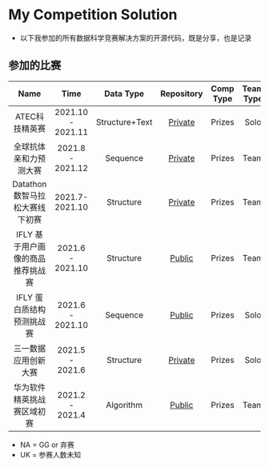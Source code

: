 # My Competition Solution

* 以下我参加的所有数据科学竞赛解决方案的开源代码，既是分享，也是记录

## 参加的比赛

|               Name                |       Time        |   Data Type    | Repository  | Comp Type | Team Type | Ranking online |
| :-------------------------------: | :---------------: | :------------: | :---------: | :-------: | :-------: | :------------: |
|          ATEC科技精英赛           | 2021.10 - 2021.11 | Structure+Text | [Private]() |  Prizes   |   Solo    |     4 / UK     |
|      全球抗体亲和力预测大赛       | 2021.8 - 2021.12  |    Sequence    | [Private]() |  Prizes   |   Team    |    7 / 697     |
|  Datathon数智马拉松大赛线下初赛   |  2021.7-2021.10   |   Structure    | [Private]() |  Prizes   |   Team    |     4 / 19     |
| IFLY 基于用户画像的商品推荐挑战赛 | 2021.6 - 2021.10  |   Structure    | [Public]()  |  Prizes   |   Team    |   12 / 1698    |
|     IFLY 蛋白质结构预测挑战赛     | 2021.6 - 2021.10  |    Sequence    | [Public]()  |  Prizes   |   Solo    |   25 / 1107    |
|       三一数据应用创新大赛        |  2021.5 - 2021.6  |   Structure    | [Private]() |  Prizes   |   Solo    |       NA       |
|    华为软件精英挑战赛区域初赛     |  2021.2 - 2021.4  |   Algorithm    | [Public]()  |  Prizes   |   Team    |    72 / 122    |

* NA = GG or 弃赛
* UK = 参赛人数未知